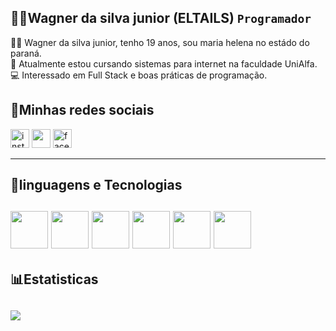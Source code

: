 ## 🧑‍💻Wagner da silva junior (ELTAILS) **`Programador`**
🧑‍💻 Wagner da silva junior, tenho 19 anos, sou maria helena no estádo do paraná. <br>
🏫 Atualmente estou cursando sistemas para internet na faculdade UniAlfa. <br>
💻 Interessado em Full Stack e boas práticas de programação. <br>

<h2>📱Minhas redes sociais</h2>

<div align="start">
  <a href="https://www.instagram.com/wagner_da_silva_juninor/" target="_blank"><img height="30px" src="https://upload.wikimedia.org/wikipedia/commons/9/95/Instagram_logo_2022.svg" alt="instagram" title="instagram"></a>
  <a href="https://www.facebook.com/" target="_blank"><img height="30px" src="https://t.ctcdn.com.br/DMxRsoFn2EzzWk6WaToT6sIidL8=/i489928.jpeg"></a>
  <img height="30px" src="https://play-lh.googleusercontent.com/bYtqbOcTYOlgc6gqZ2rwb8lptHuwlNE75zYJu6Bn076-hTmvd96HH-6v7S0YUAAJXoJN" alt="facebook">
</div>

<hr>

<h2>🤖linguagens e Tecnologias <h2>
<div>
  <img height="60px" src="https://upload.wikimedia.org/wikipedia/commons/thumb/6/61/HTML5_logo_and_wordmark.svg/1200px-HTML5_logo_and_wordmark.svg.png">
  <img height="60px" src="https://upload.wikimedia.org/wikipedia/commons/thumb/d/d5/CSS3_logo_and_wordmark.svg/726px-CSS3_logo_and_wordmark.svg.png">
  <img height="60px" src="https://upload.wikimedia.org/wikipedia/commons/thumb/2/27/PHP-logo.svg/1200px-PHP-logo.svg.png">
  <img height="60px" src="https://upload.wikimedia.org/wikipedia/commons/thumb/9/99/Unofficial_JavaScript_logo_2.svg/1200px-Unofficial_JavaScript_logo_2.svg.png">
  <img height="60px" src="https://d1.awsstatic.com/asset-repository/products/amazon-rds/1024px-MySQL.ff87215b43fd7292af172e2a5d9b844217262571.png">
  <img height="60px" src="https://miro.medium.com/1*co_1qORNdM0PI1nvCp7Iig.png">
</div>
  
<h2>📊Estatisticas<h2>
<div>
  <a>
    <img align="left" src="https://github-readme-stats.vercel.app/api?username=ELTAILS&show_icons=true&theme=radical">
  </a>
<!--   <a>
   <img align="right" height="195em" src="https://github-readme-stats.vercel.app/api/top-langs/?username=ELTAILS&layout=compact&langs_count=16&theme=radical"/>
  </a> -->
</div>
